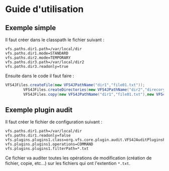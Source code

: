 # Guide d'utilisation

## Exemple simple

Il faut créer dans le classpath le fichier suivant :

```code
vfs.paths.dir1.path=/var/local/dir
vfs.paths.dir1.mode=STANDARD
vfs.paths.dir2.mode=TEMPORARY
vfs.paths.dir3.path=/var/local/dir2
vfs.paths.dir3.readonly=true
```

Ensuite dans le code il faut faire :

```java
VFS4JFiles.createFile(new VFS4JPathName("dir1","file01.txt"));
        VFS4JFiles.createDirectories(new VFS4JPathName("dir2","direcory1/dir2/dir3"));
        VFS4JFiles.copy(new VFS4JPathName("dir1","file01.txt"),new VFS4JPathName("dir2","file01.txt"));
```

## Exemple plugin audit

Il faut créer le fichier de configuration suivant :

```code
vfs.paths.dir1.path=/var/local/dir
vfs.paths.dir1.readonly=false
vfs.plugins.plugins1.class=org.vfs.core.plugin.audit.VFS4JAuditPluginsFactory
vfs.plugins.plugins1.operations=COMMAND
vfs.plugins.plugins1.filterPath=*.txt
```

Ce fichier va auditer toutes les opérations de modification (création de fichier, copie, etc...) sur les fichiers qui
ont l'extention `*.txt`.



